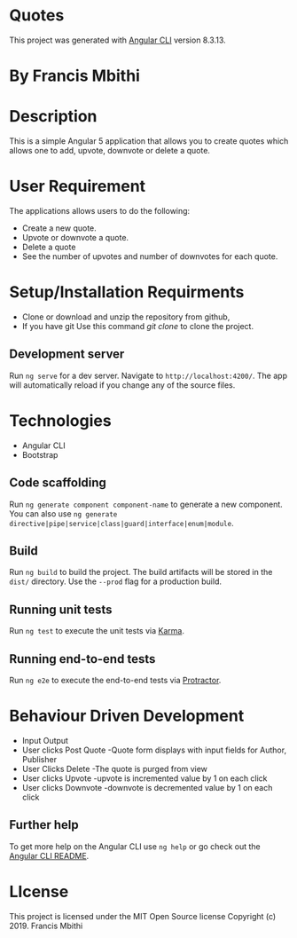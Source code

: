 # Quotes

This project was generated with [Angular CLI](https://github.com/angular/angular-cli) version 8.3.13.

# By Francis Mbithi

# Description
This is a simple Angular 5 application that allows you to create quotes which allows one to add, upvote, downvote or delete a quote.

# User Requirement
The applications allows users to do the following:

* Create a new quote.
* Upvote or downvote a quote.
* Delete a quote
* See the number of upvotes and number of downvotes for each quote.

# Setup/Installation Requirments
* Clone or download and unzip the repository from github,
* If you have git Use this command *git clone*  to clone the project.

## Development server

Run `ng serve` for a dev server. Navigate to `http://localhost:4200/`. The app will automatically reload if you change any of the source files.

# Technologies
* Angular CLI
* Bootstrap

## Code scaffolding

Run `ng generate component component-name` to generate a new component. You can also use `ng generate directive|pipe|service|class|guard|interface|enum|module`.

## Build

Run `ng build` to build the project. The build artifacts will be stored in the `dist/` directory. Use the `--prod` flag for a production build.

## Running unit tests

Run `ng test` to execute the unit tests via [Karma](https://karma-runner.github.io).

## Running end-to-end tests

Run `ng e2e` to execute the end-to-end tests via [Protractor](http://www.protractortest.org/).

# Behaviour Driven Development
* Input	                     Output
* User clicks Post Quote	  -Quote form displays with input fields for Author, Publisher
* User Clicks Delete	   -The quote is purged from view
* User clicks Upvote	   -upvote is incremented value by 1 on each click
* User clicks Downvote	   -downvote is decremented value by 1 on each click

## Further help

To get more help on the Angular CLI use `ng help` or go check out the [Angular CLI README](https://github.com/angular/angular-cli/blob/master/README.md).

# LIcense
This project is licensed under the MIT Open Source license Copyright (c) 2019. Francis Mbithi